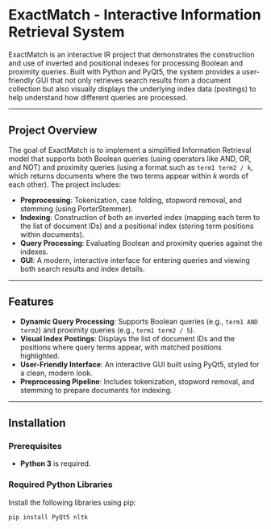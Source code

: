 # ExactMatch - Interactive Information Retrieval System

ExactMatch is an interactive IR project that demonstrates the construction and use of inverted and positional indexes for processing Boolean and proximity queries. Built with Python and PyQt5, the system provides a user-friendly GUI that not only retrieves search results from a document collection but also visually displays the underlying index data (postings) to help understand how different queries are processed.

---

## Project Overview

The goal of ExactMatch is to implement a simplified Information Retrieval model that supports both Boolean queries (using operators like AND, OR, and NOT) and proximity queries (using a format such as `term1 term2 / k`, which returns documents where the two terms appear within *k* words of each other). The project includes:
- **Preprocessing**: Tokenization, case folding, stopword removal, and stemming (using PorterStemmer).
- **Indexing**: Construction of both an inverted index (mapping each term to the list of document IDs) and a positional index (storing term positions within documents).
- **Query Processing**: Evaluating Boolean and proximity queries against the indexes.
- **GUI**: A modern, interactive interface for entering queries and viewing both search results and index details.

---

## Features

- **Dynamic Query Processing**: Supports Boolean queries (e.g., `term1 AND term2`) and proximity queries (e.g., `term1 term2 / 5`).
- **Visual Index Postings**: Displays the list of document IDs and the positions where query terms appear, with matched positions highlighted.
- **User-Friendly Interface**: An interactive GUI built using PyQt5, styled for a clean, modern look.
- **Preprocessing Pipeline**: Includes tokenization, stopword removal, and stemming to prepare documents for indexing.

---

## Installation

### Prerequisites

- **Python 3** is required.

### Required Python Libraries

Install the following libraries using pip:

```bash
pip install PyQt5 nltk
